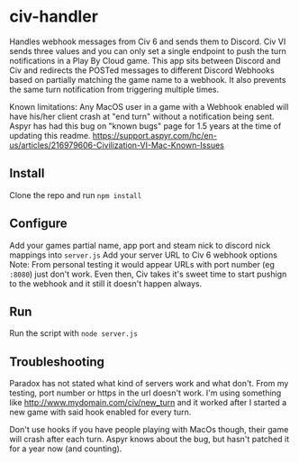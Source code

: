 # civ-handler
Handles webhook messages from Civ 6 and sends them to Discord. Civ VI sends three values and you can only set a single endpoint to push the turn notifications in a Play By Cloud game. This app sits between Discord and Civ and redirects the POSTed messages to different Discord Webhooks based on partially matching the game name to a webhook. It also prevents the same turn notification from triggering multiple times.

Known limitations: Any MacOS user in a game with a Webhook enabled will have his/her client crash at "end turn" without a notification being sent. Aspyr has had this bug on "known bugs" page for 1.5 years at the time of updating this readme. https://support.aspyr.com/hc/en-us/articles/216979606-Civilization-VI-Mac-Known-Issues

## Install
Clone the repo and run `npm install`

## Configure
Add your games partial name, app port and steam nick to discord nick mappings into `server.js`
Add your server URL to Civ 6 webhook options
Note: From personal testing it would appear URLs with port number (eg `:8080`) just don't work. Even then, Civ takes it's sweet time to start pushign to the webhook and it still it doesn't happen always.

## Run
Run the script with `node server.js`

## Troubleshooting
Paradox has not stated what kind of servers work and what don't. From my testing, port number or https in the url doesn't work. I'm using something like http://www.mydomain.com/civ/new_turn and it worked after I started a new game with said hook enabled for every turn. 

Don't use hooks if you have people playing with MacOs though, their game will crash after each turn. Aspyr knows about the bug, but hasn't patched it for a year now (and counting).
